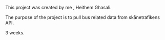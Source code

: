 This project was created by me , Heithem Ghasali.

The purpose of the project is to pull bus related data from skånetrafikens API. 

3 weeks.

